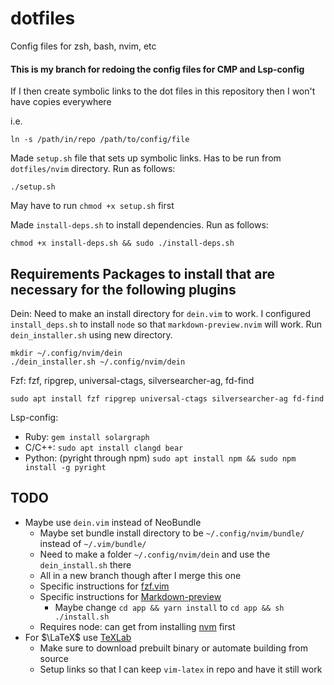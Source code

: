 # dotfiles
Config files for zsh, bash, nvim, etc

#### This is my branch for redoing the config files for CMP and Lsp-config

If I then create symbolic links to the dot files in this repository then I
won't have copies everywhere

i.e.

    ln -s /path/in/repo /path/to/config/file

Made `setup.sh` file that sets up symbolic links. Has to be run from
`dotfiles/nvim` directory. Run as follows:

    ./setup.sh

May have to run `chmod +x setup.sh` first

Made `install-deps.sh` to install dependencies. Run as follows:

    chmod +x install-deps.sh && sudo ./install-deps.sh

## Requirements Packages to install that are necessary for the following plugins

Dein:
Need to make an install directory for `dein.vim` to work. I configured `install_deps.sh` to install `node` so that `markdown-preview.nvim` will work.
Run `dein_installer.sh` using new directory.

    mkdir ~/.config/nvim/dein
    ./dein_installer.sh ~/.config/nvim/dein

Fzf: fzf, ripgrep, universal-ctags, silversearcher-ag, fd-find

    sudo apt install fzf ripgrep universal-ctags silversearcher-ag fd-find

Lsp-config:
- Ruby: `gem install solargraph`
- C/C++: `sudo apt install clangd bear`
- Python: (pyright through npm) `sudo apt install npm && sudo npm install -g
  pyright`

## TODO
- Maybe use `dein.vim` instead of NeoBundle
    - Maybe set bundle install directory to be `~/.config/nvim/bundle/` instead
      of `~/.vim/bundle/`
    - Need to make a folder `~/.config/nvim/dein` and use the `dein_install.sh` there
    - All in a new branch though after I merge this one
    - Specific instructions for [fzf.vim](https://github.com/Shougo/dein.vim/issues/74)
    - Specific instructions for [Markdown-preview](https://github.com/iamcco/markdown-preview.nvim)
        - Maybe change `cd app && yarn install` to `cd app && sh ./install.sh`
	- Requires node: can get from installing [nvm](https://docs.microsoft.com/en-us/windows/dev-environment/javascript/nodejs-on-wsl) first
- For $\LaTeX$ use [TeXLab](https://github.com/latex-lsp/texlab)
    - Make sure to download prebuilt binary or automate building from source
    - Setup links so that I can keep `vim-latex` in repo and have it still work
